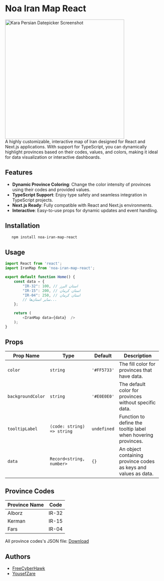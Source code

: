 # Noa Iran Map React

<div style="flex: 1">
<img src="https://freecyberhawk.github.io/noa_iran_map_react/assets/demo_screen.png" alt="Kara Persian Datepicker Screenshot" width="390" height="390">
</div>
A highly customizable, interactive map of Iran designed for React and Next.js applications. With support for TypeScript,
you can dynamically highlight provinces based on their codes, values, and colors, making it ideal for data visualization
or interactive dashboards.

## Features

- **Dynamic Province Coloring**: Change the color intensity of provinces using their codes and provided values.
- **TypeScript Support**: Enjoy type safety and seamless integration in TypeScript projects.
- **Next.js Ready**: Fully compatible with React and Next.js environments.
- **Interactive**: Easy-to-use props for dynamic updates and event handling.


## Installation

```bash
   npm install noa-iran-map-react
```


## Usage

```typescript
import React from 'react';
import IranMap from 'noa-iran-map-react';

export default function Home() {
    const data = {
        "IR-32": 100, // استان البرز
        "IR-15": 200, // استان کرمان
        "IR-04": 250, // استان کرمان
        // سایر استان‌ها...
    };

    return (
        <IranMap data={data}  />
    );
}
```

## Props

| Prop Name         | Type                       | Default     | Description                                                     |
|-------------------|----------------------------|-------------|-----------------------------------------------------------------|
| `color`           | `string`                   | `'#FF5733'` | The fill color for provinces that have data.                    |
| `backgroundColor` | `string`                   | `'#E0E0E0'` | The default color for provinces without specific data.          |
| `tooltipLabel`    | `(code: string) => string` | `undefined` | Function to define the tooltip label when hovering provinces.   |
| `data`            | `Record<string, number>`   | `{}`        | An object containing province codes as keys and values as data. |



## Province Codes

| Province Name | Code  |
|---------------|-------|
| Alborz        | IR-32 |
| Kerman        | IR-15 |
| Fars          | IR-04 |

All province codes's JSON
file: [Download](https://freecyberhawk.github.io/noa_iran_map_react/assets/iran_provinces.json)


## Authors

- [FreeCyberHawk](https://github.com/freecyberhawk)
- [YousefZare](https://github.com/YousefZare2000)
